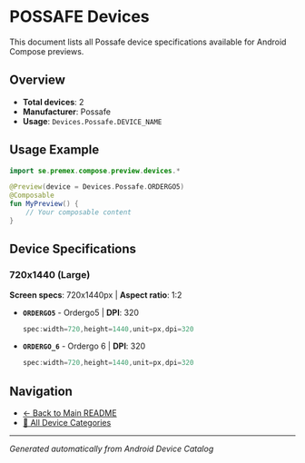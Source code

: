 # POSSAFE Devices

This document lists all Possafe device specifications available for Android Compose previews.

## Overview

- **Total devices**: 2
- **Manufacturer**: Possafe
- **Usage**: `Devices.Possafe.DEVICE_NAME`

## Usage Example

```kotlin
import se.premex.compose.preview.devices.*

@Preview(device = Devices.Possafe.ORDERGO5)
@Composable
fun MyPreview() {
    // Your composable content
}
```

## Device Specifications

### 720x1440 (Large)

**Screen specs**: 720x1440px | **Aspect ratio**: 1:2

- **`ORDERGO5`** - Ordergo5 | **DPI**: 320
  ```kotlin
  spec:width=720,height=1440,unit=px,dpi=320
  ```

- **`ORDERGO_6`** - Ordergo 6 | **DPI**: 320
  ```kotlin
  spec:width=720,height=1440,unit=px,dpi=320
  ```

## Navigation

- [← Back to Main README](../../README.md)
- [📱 All Device Categories](../README.md)

---
*Generated automatically from Android Device Catalog*
